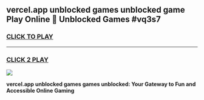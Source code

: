 
## vercel.app unblocked games unblocked game Play Online 👋 Unblocked Games #vq3s7
<h3>
<a href="https://premium.freeplayer.one?title=vercel.app_unblocked_games&ref=21F">CLICK TO PLAY</a></h3>
<hr>

<h3>
<a href="https://premium.freeplayer.one?title=vercel.app_unblocked_games&ref=21F">CLICK 2 PLAY</a>
  
</h3>

<a href="https://premium.freeplayer.one?title=vercel.app_unblocked_games&ref=21F/"><img src="https://clearcache.store/games.png"></a>


**vercel.app unblocked games games unblocked: Your Gateway to Fun and Accessible Online Gaming**
